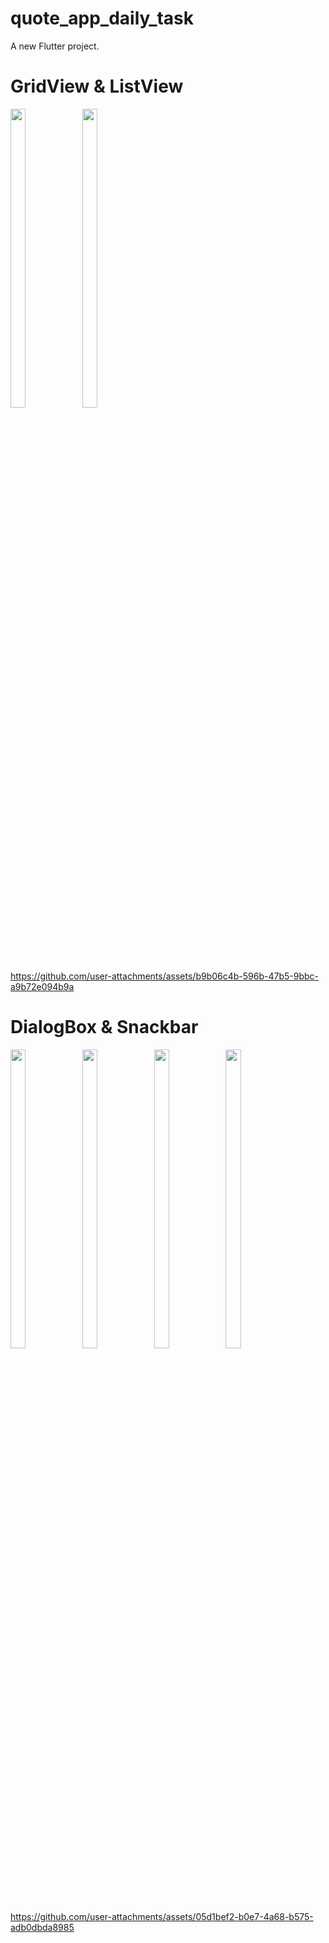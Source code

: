 # quote_app_daily_task

A new Flutter project.
<h1>GridView & ListView</h1>
<p>
 

  <img src="https://github.com/user-attachments/assets/a99fcc83-4f1a-405e-b721-3f73381c3c4c" width="22%" Height="35%">
  <img src="https://github.com/user-attachments/assets/9ba5a443-120b-4704-874e-f532e56bf720" width="22%" Height="35%">
  </p>



https://github.com/user-attachments/assets/b9b06c4b-596b-47b5-9bbc-a9b72e094b9a

<h1>DialogBox & Snackbar</h1>
<p>


  <img src="https://github.com/user-attachments/assets/b897591b-a77a-4521-a18b-c905a86c1530" width="22%" Height="35%">
  <img src="https://github.com/user-attachments/assets/78311928-71d7-4272-aa1c-1d4895dbe8df" width="22%" Height="35%">
   <img src="https://github.com/user-attachments/assets/557d5cae-c086-43c4-b7da-ea146b3f422c" width="22%" Height="35%">
  <img src="https://github.com/user-attachments/assets/8980187e-975a-47f8-ba0b-dd20a46f5d5f" width="22%" Height="35%">
  </p>

https://github.com/user-attachments/assets/05d1bef2-b0e7-4a68-b575-adb0dbda8985

